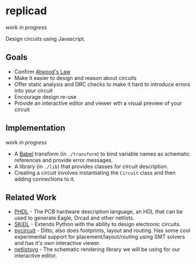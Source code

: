# replicad

_work in progress_

Design circuits using Javascript.


## Goals

- Confirm [Atwood's Law](https://blog.codinghorror.com/the-principle-of-least-power/)
- Make it easier to design and reason about circuits
- Offer static analysis and DRC checks to make it hard to introduce errors into your circuit
- Encourage design re-use
- Provide an interactive editor and viewer wth a visual preview of your circuit

## Implementation

_work in progress_

- A [Babel](http://babeljs.io) transform (in `./transform`) to bind variable names as schematic references and provide error messages.
- A library (in `./lib`) that provides classes for circuit description.
- Creating a circuit involves instantiating the `Circuit` class and then adding connections to it.


## Related Work

- [PHDL](https://sourceforge.net/p/phdl/wiki/Home/) - The PCB hardware description language, an HDL that can be used to generate Eagle, Orcad and other netlists.
- [SKiDL](http://xesscorp.github.io/skidl) - Extends Python with the ability to design electronic circuits.
- [pycircuit](https://github.com/dvc94ch/pycircuit) - Ditto, also does footprints, layout and routing. Has some cool experimental support for placement/layout/routing using SMT solvers and has it's own interactive viewer.
- [netlistsvg](https://github.com/nturley/ntelistsvg) - The schematic rendering library we will be using for our interactive editor.
